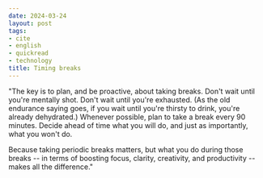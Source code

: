 ```yaml
---
date: 2024-03-24
layout: post
tags:
- cite
- english
- quickread
- technology
title: Timing breaks
---
```


"The key is to plan, and be proactive, about taking breaks. Don't wait until you're mentally shot. Don't wait until you're exhausted. (As the old endurance saying goes, if you wait until you're thirsty to drink, you're already dehydrated.) Whenever possible, plan to take a break every 90 minutes. Decide ahead of time what you will do, and just as importantly, what you won't do.

Because taking periodic breaks matters, but what you do during those breaks -- in terms of boosting focus, clarity, creativity, and productivity -- makes all the difference."
